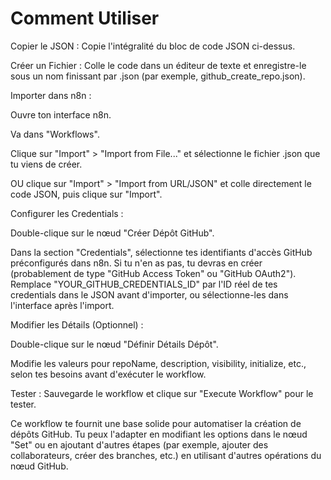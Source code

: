 # Comment Utiliser

Copier le JSON : Copie l'intégralité du bloc de code JSON ci-dessus.

Créer un Fichier : Colle le code dans un éditeur de texte et enregistre-le sous un nom finissant par .json (par exemple, github_create_repo.json).

Importer dans n8n :

Ouvre ton interface n8n.

Va dans "Workflows".

Clique sur "Import" > "Import from File..." et sélectionne le fichier .json que tu viens de créer.

OU clique sur "Import" > "Import from URL/JSON" et colle directement le code JSON, puis clique sur "Import".

Configurer les Credentials :

Double-clique sur le nœud "Créer Dépôt GitHub".

Dans la section "Credentials", sélectionne tes identifiants d'accès GitHub préconfigurés dans n8n. Si tu n'en as pas, tu devras en créer (probablement de type "GitHub Access Token" ou "GitHub OAuth2"). Remplace "YOUR_GITHUB_CREDENTIALS_ID" par l'ID réel de tes credentials dans le JSON avant d'importer, ou sélectionne-les dans l'interface après l'import.

Modifier les Détails (Optionnel) :

Double-clique sur le nœud "Définir Détails Dépôt".

Modifie les valeurs pour repoName, description, visibility, initialize, etc., selon tes besoins avant d'exécuter le workflow.

Tester : Sauvegarde le workflow et clique sur "Execute Workflow" pour le tester.

Ce workflow te fournit une base solide pour automatiser la création de dépôts GitHub. Tu peux l'adapter en modifiant les options dans le nœud "Set" ou en ajoutant d'autres étapes (par exemple, ajouter des collaborateurs, créer des branches, etc.) en utilisant d'autres opérations du nœud GitHub.
